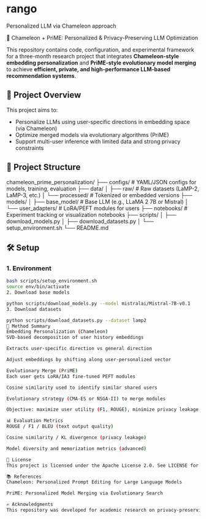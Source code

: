 # rango
Personalized LLM via Chameleon approach

 🧠 Chameleon + PriME: Personalized & Privacy-Preserving LLM Optimization

This repository contains code, configuration, and experimental framework for a three-month research project that integrates **Chameleon-style embedding personalization** and **PriME-style evolutionary model merging** to achieve **efficient, private, and high-performance LLM-based recommendation systems**.

## 🚀 Project Overview

This project aims to:
- Personalize LLMs using user-specific directions in embedding space (via Chameleon)
- Optimize merged models via evolutionary algorithms (PriME)
- Support multi-user inference with limited data and strong privacy constraints

## 📁 Project Structure

chameleon_prime_personalization/
├── configs/ # YAML/JSON configs for models, training, evaluation
├── data/
│ ├── raw/ # Raw datasets (LaMP-2, LaMP-3, etc.)
│ └── processed/ # Tokenized or embedded versions
├── models/
│ ├── base_model/ # Base LLM (e.g., LLaMA 2 7B or Mistral)
│ └── user_adapters/ # LoRA/PEFT modules for users
├── notebooks/ # Experiment tracking or visualization notebooks
├── scripts/
│ ├── download_models.py
│ ├── download_datasets.py
│ └── setup_environment.sh
└── README.md




## 🛠️ Setup

### 1. Environment
```bash
bash scripts/setup_environment.sh
source env/bin/activate
2. Download base models

python scripts/download_models.py --model mistralai/Mistral-7B-v0.1
3. Download datasets

python scripts/download_datasets.py --dataset lamp2
🧩 Method Summary
Embedding Personalization (Chameleon)
SVD-based decomposition of user history embeddings

Extracts user-specific direction vs general direction

Adjust embeddings by shifting along user-personalized vector

Evolutionary Merge (PriME)
Each user gets LoRA/IA3 fine-tuned PEFT modules

Cosine similarity used to identify similar shared users

Evolutionary strategy (CMA-ES or NSGA-II) to merge modules

Objective: maximize user utility (F1, ROUGE), minimize privacy leakage

📊 Evaluation Metrics
ROUGE / F1 / BLEU (text output quality)

Cosine similarity / KL divergence (privacy leakage)

Model diversity and memorization metrics (advanced)

📄 License
This project is licensed under the Apache License 2.0. See LICENSE for details.

📚 References
Chameleon: Personalized Prompt Editing for Large Language Models

PriME: Personalized Model Merging via Evolutionary Search

✍️ Acknowledgments
This repository was developed for academic research on privacy-preserving personalization using large language models, with support for datasets such as LaMP-2 and LaMP-3, and tested on NVIDIA A100×2 environment.
